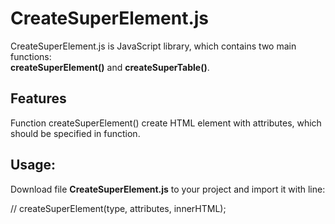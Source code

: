 # CreateSuperElement.js

CreateSuperElement.js is JavaScript library, which contains two main functions:  
**createSuperElement()** and **createSuperTable()**.

## Features

Function createSuperElement() create HTML element with attributes, which should be specified in function.

## Usage:

Download file **CreateSuperElement.js** to your project and import it with line:


// createSuperElement(type, attributes, innerHTML);
